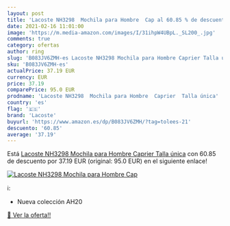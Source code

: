 ```yaml
---
layout: post
title: 'Lacoste NH3298  Mochila para Hombre  Cap al 60.85 % de descuento'
date: 2021-02-16 11:01:00
image: 'https://m.media-amazon.com/images/I/31ihpW4UBpL._SL200_.jpg'
comments: true
category: ofertas
author: ring
slug: 'B083JV6ZMH-es Lacoste NH3298 Mochila para Hombre Caprier Talla única'
sku: 'B083JV6ZMH-es'
actualPrice: 37.19 EUR
currency: EUR
price: 37.19
comparePrice: 95.0 EUR
prodname: 'Lacoste NH3298  Mochila para Hombre  Caprier  Talla única'
country: 'es'
flag: '🇪🇸'
brand: 'Lacoste'
buyurl: 'https://www.amazon.es/dp/B083JV6ZMH/?tag=tolees-21'
descuento: '60.85'
average: '37.19'
---
```


Está [Lacoste NH3298  Mochila para Hombre  Caprier  Talla única](https://www.amazon.es/dp/B083JV6ZMH/?tag=tolees-21) con 60.85 de descuento por 37.19 EUR (original: 95.0 EUR) en el siguiente enlace!

[![Lacoste NH3298  Mochila para Hombre  Cap](https://m.media-amazon.com/images/I/31ihpW4UBpL._SL200_.jpg)](https://www.amazon.es/dp/B083JV6ZMH/?tag=tolees-21)

ℹ️:

- Nueva colección AH20

[🛒 Ver la oferta!!](https://www.amazon.es/dp/B083JV6ZMH/?tag=tolees-21)
